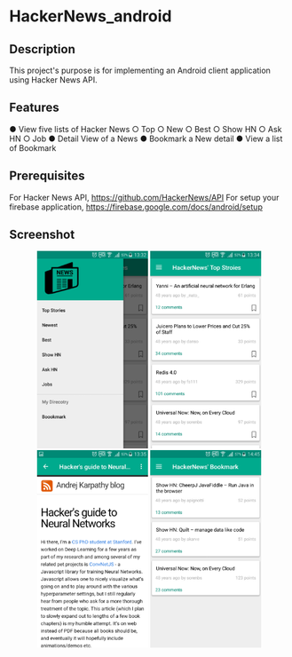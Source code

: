 # HackerNews_android

## Description
This project's purpose is for implementing an Android client application using Hacker News API.

## Features
●	View five lists of Hacker News
    ○	Top
    ○	New
    ○	Best
    ○	Show HN
    ○	Ask HN
    ○	Job
●	Detail View of a News
●	Bookmark a New detail
●	View a list of Bookmark

## Prerequisites

For Hacker News API, https://github.com/HackerNews/API
For setup your firebase application, https://firebase.google.com/docs/android/setup

## Screenshot

<p align="center">
  <img src="screenshot/Screenshot_1.png" width="200"/>
  <img src="screenshot/Screenshot_2.png" width="200"/>
  <img src="screenshot/Screenshot_3.png" width="200"/>
  <img src="screenshot/Screenshot_4.png" width="200"/>
</p>
